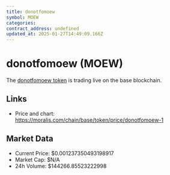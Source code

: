 ```yaml
---
title: donotfomoew
symbol: MOEW
categories: 
contract_address: undefined
updated_at: 2025-01-27T14:49:09.166Z
---
```


# donotfomoew (MOEW)
The [donotfomoew token](https://moralis.com/chain/base/token/price/donotfomoew-1) is trading live on the base blockchain.

## Links
- Price and chart: https://moralis.com/chain/base/token/price/donotfomoew-1

## Market Data
- Current Price: $0.001237350493198917
- Market Cap: $N/A
- 24h Volume: $144266.85523222998
